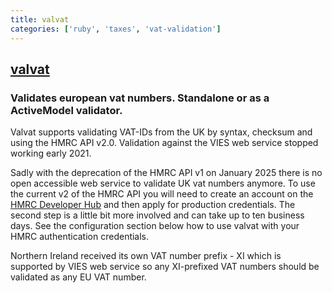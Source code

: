 ```yaml
---
title: valvat
categories: ['ruby', 'taxes', 'vat-validation']
---
```

## [valvat](https://github.com/yolk/valvat)

### Validates european vat numbers. Standalone or as a ActiveModel validator.


Valvat supports validating VAT-IDs from the UK by syntax, checksum and using the HMRC API v2.0. Validation against the VIES web service stopped working early 2021.

Sadly with the deprecation of the HMRC API v1 on January 2025 there is no open accessible web service to validate UK vat numbers anymore. To use the current v2 of the HMRC API you will need to create an account on the [HMRC Developer Hub](https://developer.service.hmrc.gov.uk/developer/registration) and then apply for production credentials. The second step is a little bit more involved and can take up to ten business days. See the configuration section below how to use valvat with your HMRC authentication credentials.

Northern Ireland received its own VAT number prefix - XI which is supported by VIES web service so any XI-prefixed VAT numbers should be validated as any EU VAT number.
